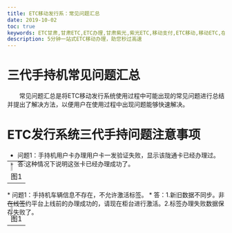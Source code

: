 ```yaml
---
title: ETC移动发行系：常见问题汇总
date: 2019-10-02
toc: true
keywords: ETC甘肃,甘肃ETC,ETC办理,甘肃紫光,紫光ETC,移动支付,ETC移动,移动ETC,在线充值,ETC办理,卡片办理,OBU办理,OBU激活,ETC手持终端,甘肃ETC办理,甘肃ETC发行,移动发行终端,ETC移动发行系统
description: 5分钟一站式ETC移动办理，助您秒过高速
---
```

# 三代手持机常见问题汇总
&emsp;&emsp;常见问题汇总是将ETC移动发行系统使用过程中可能出现的常见问题进行总结并提出了解决方法，以便用户在使用过程中出现问题能够快速解决。
# ETC发行系统三代手持问题注意事项
* 问题1：手持机用户卡办理用户卡一发验证失败，显示该陇通卡已经办理过。
* 答:这种情况下说明这张卡已经办理成功了。
<table style="margin-top: -30px;">
<tr>
<td><img src="/pub-images/pub-images-prcture/problems1.png"  width="20%" /><div style="text-align:center;">图1</div></td>
</tr>
</table>
* 问题1：手持机车辆信息不存在，不允许激活标签。
* 答：1.新旧数据不同步。非在线签约平台上线前的办理成功的，请现在柜台进行激活。2.标签办理失败数据保存失败了。
<table style="margin-top: -30px;">
<tr>
<td><img src="/pub-images/pub-images-prcture/problems2.png"  width="20%" /><div style="text-align:center;">图1</div></td>
</tr>
</table>